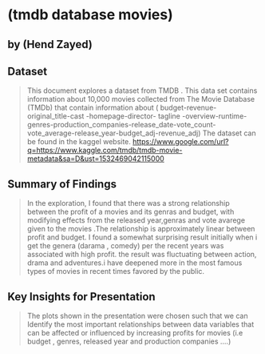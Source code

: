 # (tmdb database movies)
## by (Hend Zayed)


## Dataset

>This document explores a dataset from TMDB .
This data set contains information about 10,000 movies collected from The Movie Database (TMDb) that contain information about ( budget-revenue-original_title-cast -homepage-director- tagline -overview-runtime-genres-production_companies-release_date-vote_count-vote_average-release_year-budget_adj-revenue_adj)
The dataset can be found in the kaggel website.
https://www.google.com/url?q=https://www.kaggle.com/tmdb/tmdb-movie-metadata&sa=D&ust=1532469042115000


## Summary of Findings

>In the exploration, I found that there was a strong relationship between the profit of a movies and its genras and budget, with
modifying effects from the released year,genras and vote avarege given to the movies .The relationship is approximately linear between profit and budget. I found a somewhat surprising result initially when i get the genera (darama , comedy) per the recent years  was associated with high profit. the result was fluctuating between action, drama and adventures.i have deepened more in the most famous types of movies in recent times favored by the public.

## Key Insights for Presentation

> The plots shown in the presentation were chosen such that we can Identify the most important relationships between data variables that can be affected or influenced by increasing profits for movies (i.e budget , genres, released year and production companies ....)